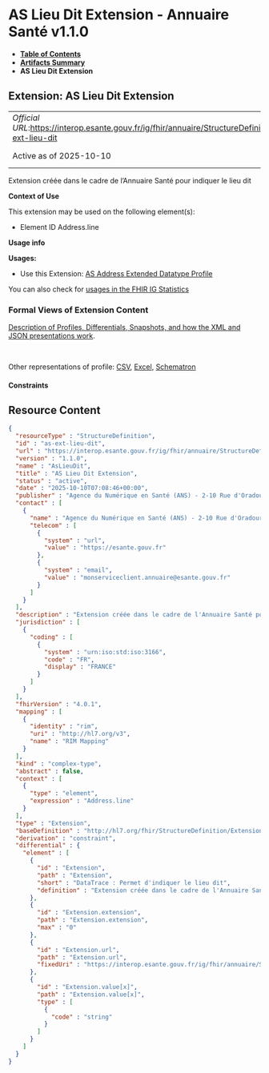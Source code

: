 # AS Lieu Dit Extension - Annuaire Santé v1.1.0

* [**Table of Contents**](toc.md)
* [**Artifacts Summary**](artifacts.md)
* **AS Lieu Dit Extension**

## Extension: AS Lieu Dit Extension 

| | |
| :--- | :--- |
| *Official URL*:https://interop.esante.gouv.fr/ig/fhir/annuaire/StructureDefinition/as-ext-lieu-dit | *Version*:1.1.0 |
| Active as of 2025-10-10 | *Computable Name*:AsLieuDit |

Extension créée dans le cadre de l’Annuaire Santé pour indiquer le lieu dit

**Context of Use**

This extension may be used on the following element(s):

* Element ID Address.line

**Usage info**

**Usages:**

* Use this Extension: [AS Address Extended Datatype Profile](StructureDefinition-as-address-extended.md)

You can also check for [usages in the FHIR IG Statistics](https://packages2.fhir.org/xig/ans.fhir.fr.annuaire|current/StructureDefinition/as-ext-lieu-dit)

### Formal Views of Extension Content

 [Description of Profiles, Differentials, Snapshots, and how the XML and JSON presentations work](http://build.fhir.org/ig/FHIR/ig-guidance/readingIgs.html#structure-definitions). 

 

Other representations of profile: [CSV](StructureDefinition-as-ext-lieu-dit.csv), [Excel](StructureDefinition-as-ext-lieu-dit.xlsx), [Schematron](StructureDefinition-as-ext-lieu-dit.sch) 

#### Constraints



## Resource Content

```json
{
  "resourceType" : "StructureDefinition",
  "id" : "as-ext-lieu-dit",
  "url" : "https://interop.esante.gouv.fr/ig/fhir/annuaire/StructureDefinition/as-ext-lieu-dit",
  "version" : "1.1.0",
  "name" : "AsLieuDit",
  "title" : "AS Lieu Dit Extension",
  "status" : "active",
  "date" : "2025-10-10T07:08:46+00:00",
  "publisher" : "Agence du Numérique en Santé (ANS) - 2-10 Rue d'Oradour-sur-Glane, 75015 Paris",
  "contact" : [
    {
      "name" : "Agence du Numérique en Santé (ANS) - 2-10 Rue d'Oradour-sur-Glane, 75015 Paris",
      "telecom" : [
        {
          "system" : "url",
          "value" : "https://esante.gouv.fr"
        },
        {
          "system" : "email",
          "value" : "monserviceclient.annuaire@esante.gouv.fr"
        }
      ]
    }
  ],
  "description" : "Extension créée dans le cadre de l'Annuaire Santé pour indiquer le lieu dit",
  "jurisdiction" : [
    {
      "coding" : [
        {
          "system" : "urn:iso:std:iso:3166",
          "code" : "FR",
          "display" : "FRANCE"
        }
      ]
    }
  ],
  "fhirVersion" : "4.0.1",
  "mapping" : [
    {
      "identity" : "rim",
      "uri" : "http://hl7.org/v3",
      "name" : "RIM Mapping"
    }
  ],
  "kind" : "complex-type",
  "abstract" : false,
  "context" : [
    {
      "type" : "element",
      "expression" : "Address.line"
    }
  ],
  "type" : "Extension",
  "baseDefinition" : "http://hl7.org/fhir/StructureDefinition/Extension",
  "derivation" : "constraint",
  "differential" : {
    "element" : [
      {
        "id" : "Extension",
        "path" : "Extension",
        "short" : "DataTrace : Permet d'indiquer le lieu dit",
        "definition" : "Extension créée dans le cadre de l'Annuaire Santé pour indiquer le lieu dit"
      },
      {
        "id" : "Extension.extension",
        "path" : "Extension.extension",
        "max" : "0"
      },
      {
        "id" : "Extension.url",
        "path" : "Extension.url",
        "fixedUri" : "https://interop.esante.gouv.fr/ig/fhir/annuaire/StructureDefinition/as-ext-lieu-dit"
      },
      {
        "id" : "Extension.value[x]",
        "path" : "Extension.value[x]",
        "type" : [
          {
            "code" : "string"
          }
        ]
      }
    ]
  }
}

```

